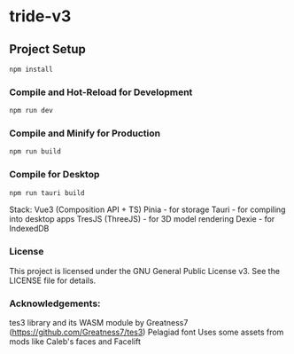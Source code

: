 # tride-v3

## Project Setup

```sh
npm install
```

### Compile and Hot-Reload for Development

```sh
npm run dev
```

### Compile and Minify for Production

```sh
npm run build
```

### Compile for Desktop

```sh
npm run tauri build
```

Stack: 
Vue3 (Composition API + TS)
Pinia - for storage
Tauri - for compiling into desktop apps
TresJS (ThreeJS) - for 3D model rendering
Dexie - for IndexedDB

### License
This project is licensed under the GNU General Public License v3. See the LICENSE file for details.

### Acknowledgements:
tes3 library and its WASM module by Greatness7 (https://github.com/Greatness7/tes3)
Pelagiad font
Uses some assets from mods like Caleb's faces and Facelift